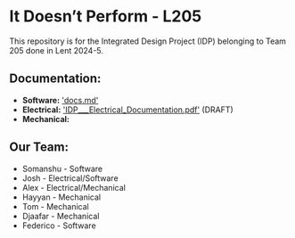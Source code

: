 #  It Doesn’t Perform - L205
This repository is for the Integrated Design Project (IDP) belonging to Team 205 done in Lent 2024-5. 

## Documentation:
- **Software:** ['docs.md'](docs.md)
- **Electrical:** ['IDP___Electrical_Documentation.pdf'](IDP___Electrical_Documentation.pdf) (DRAFT)
- **Mechanical:**

## Our Team:
- Somanshu - Software
- Josh - Electrical/Software
- Alex - Electrical/Mechanical
- Hayyan - Mechanical
- Tom - Mechanical
- Djaafar - Mechanical
- Federico - Software
